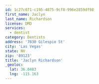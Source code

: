 ```yaml
---
id: 1c27c071-c195-4875-9cf8-996e2859df98
first_name: Jaclyn
last_name: Richardson
license: DMD
services:
  - dentist
category: Dentists
address: '7830 Gilespie St'
city: 'Las Vegas'
state: NV
zip: '89123'
title: 'Jaclyn Richardson'
_geoloc:
  lat: 36.0483
  lng: -115.163
---
```

